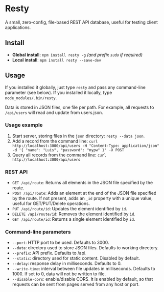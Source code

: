 # Resty
A small, zero-config, file-based REST API database, useful for testing client applications.

## Install
- **Global install**: `npm install resty -g` _(and prefix `sudo` if required)_
- **Local install**: `npm install resty --save-dev`

## Usage
If you installed it globally, just type `resty` and pass any command-line parameter (see below). If you installed it locally, type `node_modules/.bin/resty`.

Data is stored in JSON files, one file per path. For example, all requests to `/api/users` will read and update from users.json.

### Usage example
1. Start server, storing files in the `json` directory: `resty --data json`.
2. Add a record from the command line: `curl http://localhost:3000/api/users -H "Content-Type: application/json" -d '{ "name": "Luis", "password": "mypw" }' -X POST`
3. Query all records from the command line: `curl http://localhost:3000/api/users`

### REST API
- `GET /api/route`: Returns all elements in the JSON file specified by the route.
- `POST /api/route`: Adds an element at the end of the JSON file specified by the route. If not present, adds an `_id` property with a unique value, useful for GET/PUT/Delete operations.
- `PUT /api/route/id`: Updates the element identified by `id`.
- `DELETE /api/route/id`: Removes the element identified by `id`.
- `GET /api/route/id`: Returns a single element identified by `id`.

### Command-line parameters
- `--port`: HTTP port to be used. Defaults to 3000.
- `--data`: directory used to store JSON files. Defaults to working directory.
- `--prefix`: API prefix. Defaults to /api.
- `--static`: directory used for static content. Disabled by default.
- `--delay`: response delay in milliseconds. Defaults to 0.
- `--write-time`: interval between file updates in milliseconds. Defaults to 1000. If set to 0, data will not be written to file.
- `--disable-cors`: enable/disable CORS. It is enabled by default, so that requests can be sent from pages served from any host or port.
